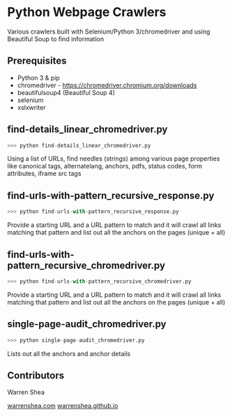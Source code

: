 # Python Webpage Crawlers

Various crawlers built with Selenium/Python 3/chromedriver and using Beautiful Soup to find information

## Prerequisites

* Python 3 & pip
* chromedriver - https://chromedriver.chromium.org/downloads
* beautifulsoup4 (Beautiful Soup 4)
* selenium
* xslxwriter

## find-details_linear_chromedriver.py
```python
>>> python find-details_linear_chromedriver.py
```
Using a list of URLs, find needles (strings) among various page properties like canonical tags, alternatelang, anchors, pdfs, status codes, form attributes, iframe src tags

## find-urls-with-pattern_recursive_response.py
```python
>>> python find-urls-with-pattern_recursive_response.py
```
Provide a starting URL and a URL pattern to match and it will crawl all links matching that pattern and list out all the anchors on the pages (unique + all)

## find-urls-with-pattern_recursive_chromedriver.py
```python
>>> python find-urls-with-pattern_recursive_chromedriver.py
```
Provide a starting URL and a URL pattern to match and it will crawl all links matching that pattern and list out all the anchors on the pages (unique + all)

## single-page-audit_chromedriver.py
```python
>>> python single-page-audit_chromedriver.py
```
Lists out all the anchors and anchor details

## Contributors

Warren Shea

[warrenshea.com](http://www.warrenshea.com)
[warrenshea.github.io](https://warrenshea.github.io)

